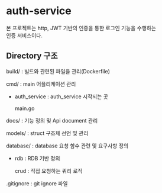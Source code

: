 # auth-service

 본 프로젝트는 http, JWT 기반의 인증을 통한 로그인 기능을 수행하는   
인증 서비스이다.   

## Directory 구조

build/ : 빌드와 관련된 파일을 관리(Dockerfile)

cmd/ : main 어플리케이션 관리

- auth_service : auth_service 시작되는 곳
    
    main.go

docs/ : 기능 정의 및 Api document 관리

models/ : struct 구조체 선언 및 관리

database/ : database 요청 함수 관련 및 요구사항 정의

- rdb : RDB 기반 정의

    crud : 직접 요청하는 쿼리 로직

.gitignore : git ignore 파일
